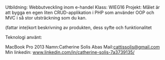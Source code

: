 Utbildning: Webbutveckling inom e-handel 
Klass: WIEG16 
Projekt: Målet är att bygga en egen liten CRUD-applikation i PHP som använder OOP och MVC i så stor utsträckning som du kan.

(fattar inte)kort beskrivning av produkten, dess syfte och funktionalitet 

Teknologi använt:

MacBook Pro 2013
Namn:Catherine Solis Abas 
Mail:cattissolis@gmail.com 
Min linkedin: www.linkedin.com/in/catherine-solis-7a3739135/
